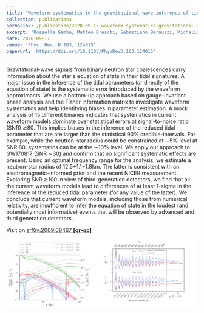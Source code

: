 ```yaml
---
title: "Waveform systematics in the gravitational-wave inference of tidal parameters and equation of state from binary neutron star signals"
collection: publications
permalink: /publication/2020-09-17-waveform-systematics-gravitational-wave
excerpt: 'Rossella Gamba, Matteo Breschi, Sebastiano Bernuzzi, Michalis Agathos, Alessandro Nagar'
date: 2020-09-17
venue: 'Phys. Rev. D 103, 124015'
paperurl: 'https://doi.org/10.1103/PhysRevD.103.124015'
---
```


Gravitational-wave signals from binary neutron star coalescences carry information about the star's equation of state in their tidal signatures. A major issue in the inference of the tidal parameters (or directly of the equation of state) is the systematic error introduced by the waveform approximants. We use a bottom-up approach based on gauge-invariant phase analysis and the Fisher information matrix to investigate waveform systematics and help identifying biases in parameter estimation. A mock analysis of 15 different binaries indicates that systematics in current waveform models dominate over statistical errors at signal-to-noise ratio (SNR) ≳80. This implies biases in the inference of the reduced tidal parameter that are are larger than the statistical 90% credible-intervals. For example, while the neutron-star radius could be constrained at ∼5% level at SNR 80, systematics can be at the ∼10% level. We apply our approach to GW170817 (SNR ∼30) and confirm that no significant systematic effects are present. Using an optimal frequency range for the analysis, we estimate a neutron-star radius of 12.5+1.1−1.8km. The latter is consistent with an electromagnetic-informed prior and the recent NICER measurement. Exploring SNR ≳100 in view of third-generation detectors, we find that all the current waveform models lead to differences of at least 1-sigma in the inference of the reduced tidal parameter (for any value of the latter). We conclude that current waveform models, including those from numerical relativity, are insufficient to infer the equation of state in the loudest (and potentially most informative) events that will be observed by advanced and third generation detectors.

Visit on [arXiv:2009.08467 **[gr-qc]**](https://arxiv.org/abs/2009.08467)

![Figure](/images/publications/2020-09-17-waveform-systematics-gravitational-wave.png)
